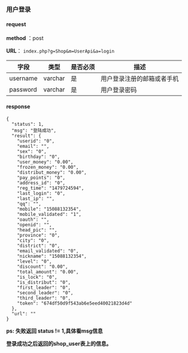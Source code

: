 ### 用户登录



#### request

 **method** ：post
 
 **URL**： `index.php?g=Shop&m=UserApi&a=login`
 

 
字段 | 类型|是否必须|描述
---|---|---|---|
username | varchar|是|用户登录注册的邮箱或者手机|
password | varchar|是|用户登录密码|

#### response

```
{
  "status": 1,
  "msg": "登陆成功",
  "result": {
    "userid": "0",
    "email": "",
    "sex": "0",
    "birthday": "0",
    "user_money": "0.00",
    "frozen_money": "0.00",
    "distribut_money": "0.00",
    "pay_points": "0",
    "address_id": "0",
    "reg_time": "1479724594",
    "last_login": "0",
    "last_ip": "",
    "qq": "",
    "mobile": "15088132354",
    "mobile_validated": "1",
    "oauth": "",
    "openid": "",
    "head_pic": "",
    "province": "0",
    "city": "0",
    "district": "0",
    "email_validated": "0",
    "nickname": "15088132354",
    "level": "0",
    "discount": "0.00",
    "total_amount": "0.00",
    "is_lock": "0",
    "is_distribut": "0",
    "first_leader": "0",
    "second_leader": "0",
    "third_leader": "0",
    "token": "674df50d9f543ab6e5eed40021823d4d"
  },
  "url": ""
}
```

**ps: 失败返回 status != 1,具体看msg信息**


**登录成功之后返回的shop_user表上的信息。**